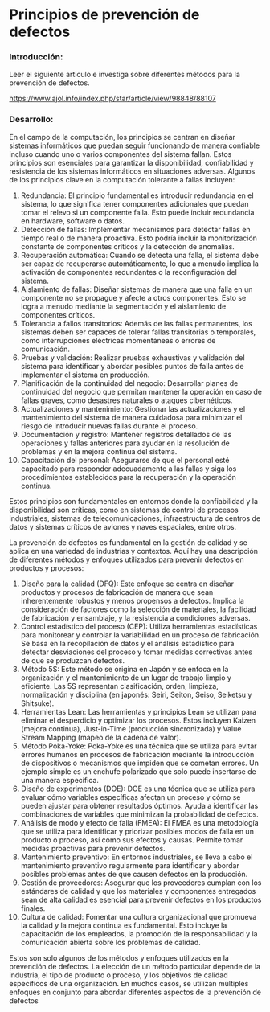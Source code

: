 #  Principios de prevención de defectos
### Introducción:
Leer el siguiente articulo e investiga sobre diferentes métodos para la prevención de defectos.

https://www.ajol.info/index.php/star/article/view/98848/88107

### Desarrollo:
En el campo de la computación, los principios se centran en diseñar sistemas informáticos que puedan seguir funcionando de manera confiable incluso cuando uno o varios componentes del sistema fallan. Estos principios son esenciales para garantizar la disponibilidad, confiabilidad y resistencia de los sistemas informáticos en situaciones adversas. Algunos de los principios clave en la computación tolerante a fallas incluyen:
1.	Redundancia: El principio fundamental es introducir redundancia en el sistema, lo que significa tener componentes adicionales que puedan tomar el relevo si un componente falla. Esto puede incluir redundancia en hardware, software o datos.
2.	Detección de fallas: Implementar mecanismos para detectar fallas en tiempo real o de manera proactiva. Esto podría incluir la monitorización constante de componentes críticos y la detección de anomalías.
3.	Recuperación automática: Cuando se detecta una falla, el sistema debe ser capaz de recuperarse automáticamente, lo que a menudo implica la activación de componentes redundantes o la reconfiguración del sistema.
4.	Aislamiento de fallas: Diseñar sistemas de manera que una falla en un componente no se propague y afecte a otros componentes. Esto se logra a menudo mediante la segmentación y el aislamiento de componentes críticos.
5.	Tolerancia a fallos transitorios: Además de las fallas permanentes, los sistemas deben ser capaces de tolerar fallas transitorias o temporales, como interrupciones eléctricas momentáneas o errores de comunicación.
6.	Pruebas y validación: Realizar pruebas exhaustivas y validación del sistema para identificar y abordar posibles puntos de falla antes de implementar el sistema en producción.
7.	Planificación de la continuidad del negocio: Desarrollar planes de continuidad del negocio que permitan mantener la operación en caso de fallas graves, como desastres naturales o ataques cibernéticos.
8.	Actualizaciones y mantenimiento: Gestionar las actualizaciones y el mantenimiento del sistema de manera cuidadosa para minimizar el riesgo de introducir nuevas fallas durante el proceso.
9.	Documentación y registro: Mantener registros detallados de las operaciones y fallas anteriores para ayudar en la resolución de problemas y en la mejora continua del sistema.
10.	Capacitación del personal: Asegurarse de que el personal esté capacitado para responder adecuadamente a las fallas y siga los procedimientos establecidos para la recuperación y la operación continua.


Estos principios son fundamentales en entornos donde la confiabilidad y la disponibilidad son críticas, como en sistemas de control de procesos industriales, sistemas de telecomunicaciones, infraestructura de centros de datos y sistemas críticos de aviones y naves espaciales, entre otros.

La prevención de defectos es fundamental en la gestión de calidad y se aplica en una variedad de industrias y contextos. Aquí hay una descripción de diferentes métodos y enfoques utilizados para prevenir defectos en productos y procesos:
1.	Diseño para la calidad (DFQ): Este enfoque se centra en diseñar productos y procesos de fabricación de manera que sean inherentemente robustos y menos propensos a defectos. Implica la consideración de factores como la selección de materiales, la facilidad de fabricación y ensamblaje, y la resistencia a condiciones adversas.
2.	Control estadístico del proceso (CEP): Utiliza herramientas estadísticas para monitorear y controlar la variabilidad en un proceso de fabricación. Se basa en la recopilación de datos y el análisis estadístico para detectar desviaciones del proceso y tomar medidas correctivas antes de que se produzcan defectos.
3.	Método 5S: Este método se origina en Japón y se enfoca en la organización y el mantenimiento de un lugar de trabajo limpio y eficiente. Las 5S representan clasificación, orden, limpieza, normalización y disciplina (en japonés: Seiri, Seiton, Seiso, Seiketsu y Shitsuke).
4.	Herramientas Lean: Las herramientas y principios Lean se utilizan para eliminar el desperdicio y optimizar los procesos. Estos incluyen Kaizen (mejora continua), Just-in-Time (producción sincronizada) y Value Stream Mapping (mapeo de la cadena de valor).
5.	Método Poka-Yoke: Poka-Yoke es una técnica que se utiliza para evitar errores humanos en procesos de fabricación mediante la introducción de dispositivos o mecanismos que impiden que se cometan errores. Un ejemplo simple es un enchufe polarizado que solo puede insertarse de una manera específica.
6.	Diseño de experimentos (DOE): DOE es una técnica que se utiliza para evaluar cómo variables específicas afectan un proceso y cómo se pueden ajustar para obtener resultados óptimos. Ayuda a identificar las combinaciones de variables que minimizan la probabilidad de defectos.
7.	Análisis de modo y efecto de falla (FMEA): El FMEA es una metodología que se utiliza para identificar y priorizar posibles modos de falla en un producto o proceso, así como sus efectos y causas. Permite tomar medidas proactivas para prevenir defectos.
8.	Mantenimiento preventivo: En entornos industriales, se lleva a cabo el mantenimiento preventivo regularmente para identificar y abordar posibles problemas antes de que causen defectos en la producción.
9.	Gestión de proveedores: Asegurar que los proveedores cumplan con los estándares de calidad y que los materiales y componentes entregados sean de alta calidad es esencial para prevenir defectos en los productos finales.
10.	Cultura de calidad: Fomentar una cultura organizacional que promueva la calidad y la mejora continua es fundamental. Esto incluye la capacitación de los empleados, la promoción de la responsabilidad y la comunicación abierta sobre los problemas de calidad.

Estos son solo algunos de los métodos y enfoques utilizados en la prevención de defectos. La elección de un método particular depende de la industria, el tipo de producto o proceso, y los objetivos de calidad específicos de una organización. En muchos casos, se utilizan múltiples enfoques en conjunto para abordar diferentes aspectos de la prevención de defectos
